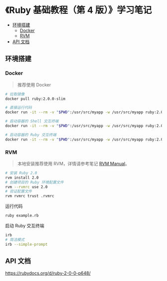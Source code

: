 <!-- #ruby-tutorial -->
<!-- omit in toc -->
# 《Ruby 基础教程（第 4 版）》学习笔记

- [环境搭建](#%e7%8e%af%e5%a2%83%e6%90%ad%e5%bb%ba)
  - [Docker](#docker)
  - [RVM](#rvm)
- [API 文档](#api-%e6%96%87%e6%a1%a3)

## 环境搭建

<!-- #ruby-docker #docker-example -->
### Docker

> 推荐使用 Docker

```bash
# 拉取镜像
docker pull ruby:2.0.0-slim

# 直接运行代码
docker run -it --rm -v "$PWD":/usr/src/myapp -w /usr/src/myapp ruby:2.0.0-slim ruby example.rb

# 启动容器的 Shell 交互终端
docker run -it --rm -v "$PWD":/usr/src/myapp -w /usr/src/myapp ruby:2.0.0-slim /bin/bash

# 启动容器的 Ruby 交互终端
docker run -it --rm -v "$PWD":/usr/src/myapp -w /usr/src/myapp ruby:2.0.0-slim irb
```

<!-- #rvm-example -->
### RVM

> 本地安装推荐使用 RVM，详情请参考笔记 [RVM Manual](/manuals/ruby/rvm-manual.md)。

```bash
# 安装 Ruby 2.0
rvm install 2.0
# 创建项目的 Ruby 环境配置文件
rvm --rvmrc use 2.0
# 验证配置文件
rvm rvmrc trust .rvmrc
```

运行代码

```bash
ruby example.rb
```

启动 Ruby 交互终端

```bash
irb
# 简洁模式
irb --simple-prompt
```

## API 文档

<https://rubydocs.org/d/ruby-2-0-0-p648/>
